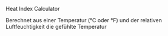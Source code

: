 Heat Index Calculator

Berechnet aus einer Temperatur (°C oder °F) und der relativen Luftfeuchtigkeit die gefühlte Temperatur
